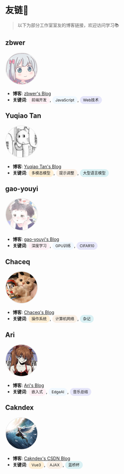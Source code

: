 # 友链🔗
>
> 以下为部分工作室室友的博客链接，欢迎访问学习📚
>
## zbwer

<img src="./avatar/zbwer.png" alt="zbwer" class="avatar">

- **博客**: [zbwer's Blog](https://blog.zbwer.work/)
- **关键词**: <span class="keyword" style="background-color: var(--keyword-color-1);">前端开发</span>, <span class="keyword" style="background-color: var(--keyword-color-2);">JavaScript</span>, <span class="keyword" style="background-color: var(--keyword-color-3);">Web技术</span>

## Yuqiao Tan

<img src="./avatar/Yuqiao-Tan.png" alt="Yuqiao Tan" class="avatar">

- **博客**: [Yuqiao Tan's Blog](https://trae1oung.github.io)
- **关键词**: <span class="keyword" style="background-color: var(--keyword-color-4);">多模态模型</span>, <span class="keyword" style="background-color: var(--keyword-color-5);">提示调整</span>, <span class="keyword" style="background-color: var(--keyword-color-6);">大型语言模型</span>

## gao-youyi

<img src="./avatar/gao-youyi.jpg" alt="gao-youyi" class="avatar">

- **博客**: [gao-youyi's Blog](https://gao-youyi.github.io)
- **关键词**: <span class="keyword" style="background-color: var(--keyword-color-1);">深度学习</span>, <span class="keyword" style="background-color: var(--keyword-color-2);">GPU训练</span>, <span class="keyword" style="background-color: var(--keyword-color-3);">CIFAR10</span>

## Chaceq

<img src="./avatar/chaceq.jpg" alt="Chaceq" class="avatar">

- **博客**: [Chaceq's Blog](https://www.chaceq.love)
- **关键词**: <span class="keyword" style="background-color: var(--keyword-color-4);">操作系统</span>, <span class="keyword" style="background-color: var(--keyword-color-5);">计算机网络</span>, <span class="keyword" style="background-color: var(--keyword-color-6);">杂记</span>

## Ari

<img src="./avatar/luvmand.png" alt="Ari" class="avatar">

- **博客**: [Ari's Blog](https://luvmand.top)
- **关键词**: <span class="keyword" style="background-color: var(--keyword-color-1);">嵌入式</span>, <span class="keyword" style="background-color: var(--keyword-color-2);">EdgeAI</span>, <span class="keyword" style="background-color: var(--keyword-color-3);">音乐总结</span>

## Cakndex

<img src="./avatar/cakndex.jpg" alt="Cakndex" class="avatar">

- **博客**: [Cakndex's CSDN Blog](https://blog.csdn.net/Lyy_ID)
- **关键词**: <span class="keyword" style="background-color: var(--keyword-color-4);">Vue3</span>, <span class="keyword" style="background-color: var(--keyword-color-5);">AJAX</span>, <span class="keyword" style="background-color: var(--keyword-color-6);">蓝桥杯</span>

<style>
    :root {
        --keyword-color-1: #FFF0F5;
        --keyword-color-2: #F0F8FF;
        --keyword-color-3: #E6E6FA;
        --keyword-color-4: #FFEFD5;
        --keyword-color-5: #FAF0E6;
        --keyword-color-6: #daf1f4;
    }
    .avatar {
        border-radius: 50%;
        border: 2px solid #f0f0f0;
        width: 100px;
        height: 100px;
    }
    .keyword {
        font-size: 12px;
        padding: 5px 10px;
        border-radius: 20px;
    }
</style>
